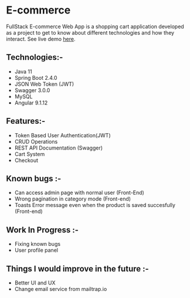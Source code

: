 # E-commerce
FullStack E-commerce Web App is a shopping cart application developed as a project to get to know about different technologies and how they interact.
See live demo <a href="http://anup-angular-ecommerce.s3-website.eu-central-1.amazonaws.com/products">here</a>.

## Technologies:- 

* Java 11
* Spring Boot 2.4.0
* JSON Web Token (JWT)
* Swagger 3.0.0
* MySQL
* Angular 9.1.12

## Features:- 

* Token Based User Authentication(JWT)
* CRUD Operations
* REST API Documentation (Swagger)
* Cart System
* Checkout

## Known bugs :-
* Can access admin page with normal user (Front-End)
* Wrong pagination in category mode (Front-end)
* Toasts Error message even when the product is saved succesfully (Front-end)

## Work In Progress :- 
* Fixing known bugs
* User profile panel

## Things I would improve in the future :-
* Better UI and UX
* Change email service from mailtrap.io




